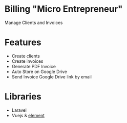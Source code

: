 # Billing "Micro Entrepreneur"
Manage Clients and Invoices

# Features
- Create clients
- Create invoices
- Generate PDF Invoice  
- Auto Store on Google Drive
- Send Invoice Google Drive link by email

# Libraries
- Laravel
- Vuejs & [element](https://element.eleme.io/#/en-US)

